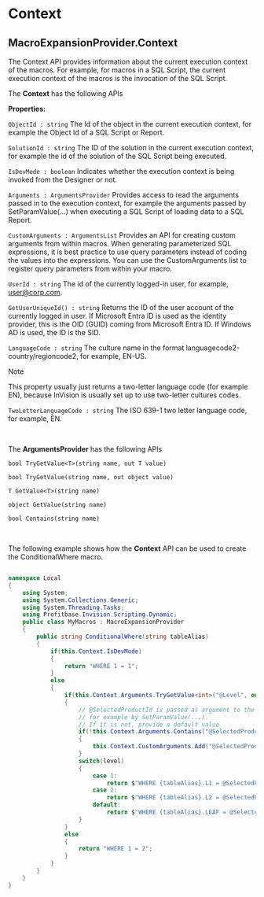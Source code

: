# Context

## MacroExpansionProvider.Context

The Context API provides information about the current execution context of the macros. For example, for macros in a SQL Script, the current execution context of the macros is the invocation of the SQL Script.

The **Context** has the following APIs
<br/>

**Properties:**

``ObjectId : string``
The Id of the object in the current execution context, for example the Object Id of a SQL Script or Report.

``SolutionId : string``
The ID of the solution in the current execution context, for example the id of the solution of the SQL Script being executed.

``IsDevMode : boolean``
Indicates whether the execution context is being invoked from the Designer or not.

``Arguments : ArgumentsProvider`` 
Provides access to read the arguments passed in to the execution context, for example the arguments passed by SetParamValue(…) when executing a SQL Script of loading data to a SQL Report.

``CustomArguments : ArgumentsList``
Provides an API for creating custom arguments from within macros. When generating parameterized SQL expressions, it is best practice to use query parameters instead of coding the values into the expressions. You can use the CustomArguments list to register query parameters from within your macro.

``UserId : string``
The id of the currently logged-in user, for example, user@corp.com.

``GetUserUniqueId() : string``
Returns the ID of the user account of the currently logged in user. If Microsoft Entra ID is used as the identity provider, this is the OID (GUID) coming from Microsoft Entra ID. If Windows AD is used, the ID is the SID.

``LanguageCode : string``
The culture name in the format languagecode2-country/regioncode2, for example, EN-US.


> [!NOTE]
> This property usually just returns a two-letter language code (for example EN), because InVision is usually set up to use two-letter cultures codes.

``TwoLetterLanguageCode : string``
The ISO 639-1 two letter language code, for example, EN.




<br/>

The **ArgumentsProvider** has the following APIs

``bool TryGetValue<T>(string name, out T value)``

``bool TryGetValue(string name, out object value)``

``T GetValue<T>(string name)``

``object GetValue(string name)``

``bool Contains(string name)``


<br/>

The following example shows how the **Context** API can be used to create the ConditionalWhere macro.
```csharp

namespace Local
{
    using System; 
    using System.Collections.Generic;
    using System.Threading.Tasks;
    using Profitbase.Invision.Scripting.Dynamic;
    public class MyMacros : MacroExpansionProvider
    {           
        public string ConditionalWhere(string tableAlias)
        {            
            if(this.Context.IsDevMode)
            {
                return "WHERE 1 = 1";
            }
            else
            {
                if(this.Context.Arguments.TryGetValue<int>("@Level", out int level))
                {
                    // @SelectedProductId is passed as argument to the execution context
                    // for example by SetParamValue(...). 
                    // If it is not, provide a default value
                    if(!this.Context.Arguments.Contains("@SelectedProductId"))
                    {
                        this.Context.CustomArguments.Add("@SelectedProductId", "myDummyValue");
                    }
                    switch(level)
                    {
                        case 1:
                            return $"WHERE {tableAlias}.L1 = @SelectedProductId";
                        case 2:
                            return $"WHERE {tableAlias}.L2 = @SelectedProductId";
                        default:
                            return $"WHERE {tableAlias}.LEAF = @SelectedProductId";
                    }
                }
                else
                {
                    return "WHERE 1 = 2"; 
                }
            }
        }
    }
}

```


<br/>

